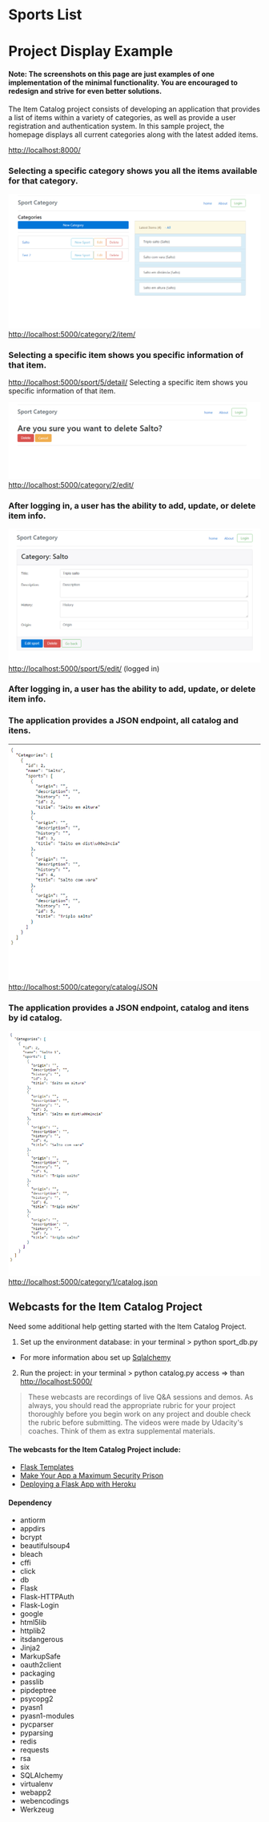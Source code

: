 # Sports List
# Project Display Example
#### Note: The screenshots on this page are just examples of one implementation of the minimal functionality. You are encouraged to redesign and strive for even better solutions.

The Item Catalog project consists of developing an application that provides a list of items within a variety of categories, as well as provide a user registration and authentication system.
In this sample project, the homepage displays all current categories along with the latest added items.

[http://localhost:8000/](http://localhost:8000/)
### Selecting a specific category shows you all the items available for that category.

![alt text](https://github.com/paulojr83/Sports-List/blob/master/8.PNG "all current categories")
[http://localhost:5000/category/2/item/](http://localhost:5000/category/2/item/)
### Selecting a specific item shows you specific information of that item.

[http://localhost:5000/sport/5/detail/](http://localhost:5000/sport/5/detail/)
Selecting a specific item shows you specific information of that item.

![alt text](https://github.com/paulojr83/Sports-List/blob/master/3.PNG "Json")
[http://localhost:5000/category/2/edit/](http://localhost:5000/category/2/edit/)
### After logging in, a user has the ability to add, update, or delete item info.

![alt text](https://github.com/paulojr83/Sports-List/blob/master/5.PNG "Json")
[http://localhost:5000/sport/5/edit/](http://localhost:5000/sport/5/edit/) (logged in)
### After logging in, a user has the ability to add, update, or delete item info.

### The application provides a JSON endpoint, all catalog and itens.
![alt text](https://github.com/paulojr83/Sports-List/blob/master/7.PNG "all catalog and itens")
[http://localhost:5000/category/catalog/JSON](http://localhost:5000/category/catalog/JSON)

### The application provides a JSON endpoint, catalog and itens by id catalog.
![alt text](https://github.com/paulojr83/Sports-List/blob/master/9.PNG "Json")
[http://localhost:5000/category/1/catalog.json](http://localhost:5000/category/1/catalog.json)


## Webcasts for the Item Catalog Project
 Need some additional help getting started with the Item Catalog Project.
1. Set up the environment database: in your terminal > python sport_db.py 
 * For more information abou set up [Sqlalchemy](http://docs.sqlalchemy.org/en/latest/core/schema.html)

2. Run the project: in your terminal > python catalog.py access => than [http://localhost:5000/](http://localhost:5000/)

> These webcasts are recordings of live Q&A sessions and demos. As always, you should read the appropriate rubric for your project thoroughly before you begin work on any project and double check the rubric before submitting. The videos were made by Udacity's coaches. Think of them as extra supplemental materials.

#### The webcasts for the Item Catalog Project include:  
  * [Flask Templates](http://flask.pocoo.org/)
  * [Make Your App a Maximum Security Prison](https://pythonhosted.org/Flask-Security/)
  * [Deploying a Flask App with Heroku](https://www.youtube.com/watch?v=pmRT8QQLIqk)
  
#### Dependency
* antiorm
* appdirs
* bcrypt
* beautifulsoup4
* bleach
* cffi
* click
* db
* Flask
* Flask-HTTPAuth
* Flask-Login
* google
* html5lib
* httplib2
* itsdangerous
* Jinja2
* MarkupSafe
* oauth2client
* packaging
* passlib
* pipdeptree
* psycopg2
* pyasn1
* pyasn1-modules
* pycparser
* pyparsing
* redis
* requests
* rsa
* six
* SQLAlchemy
* virtualenv
* webapp2
* webencodings
* Werkzeug
  
